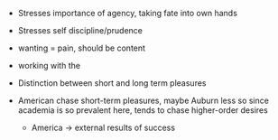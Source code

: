 - Stresses importance of agency, taking fate into own hands
- Stresses self discipline/prudence
- wanting = pain, should be content
- working with the 
- Distinction between short and long term pleasures

- American chase short-term pleasures, maybe Auburn less so since academia is so prevalent here, tends to chase higher-order desires
	- America -> external results of success
